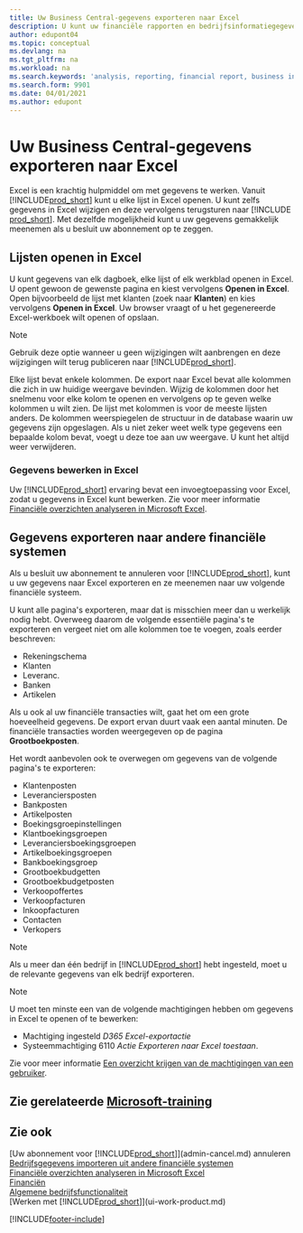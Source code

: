 ```yaml
---
title: Uw Business Central-gegevens exporteren naar Excel
description: U kunt uw financiële rapporten en bedrijfsinformatiegegevens uit Business Central exporteren naar Excel of uw gegevens in Excel openen.
author: edupont04
ms.topic: conceptual
ms.devlang: na
ms.tgt_pltfrm: na
ms.workload: na
ms.search.keywords: 'analysis, reporting, financial report, business intelligence, BI, Excel'
ms.search.form: 9901
ms.date: 04/01/2021
ms.author: edupont
---
```

# <a name="export-your-business-data-to-excel" />Uw Business Central-gegevens exporteren naar Excel

Excel is een krachtig hulpmiddel om met gegevens te werken. Vanuit [!INCLUDE[prod_short](includes/prod_short.md)] kunt u elke lijst in Excel openen. U kunt zelfs gegevens in Excel wijzigen en deze vervolgens terugsturen naar [!INCLUDE [prod_short](includes/prod_short.md)]. Met dezelfde mogelijkheid kunt u uw gegevens gemakkelijk meenemen als u besluit uw abonnement op te zeggen.

## <a name="opening-lists-in-excel" />Lijsten openen in Excel

U kunt gegevens van elk dagboek, elke lijst of elk werkblad openen in Excel. U opent gewoon de gewenste pagina en kiest vervolgens **Openen in Excel**. Open bijvoorbeeld de lijst met klanten (zoek naar **Klanten**) en kies vervolgens **Openen in Excel**. Uw browser vraagt of u het gegenereerde Excel-werkboek wilt openen of opslaan.  

> [!NOTE]
> Gebruik deze optie wanneer u geen wijzigingen wilt aanbrengen en deze wijzigingen wilt terug publiceren naar [!INCLUDE[prod_short](includes/prod_short.md)].  

Elke lijst bevat enkele kolommen. De export naar Excel bevat alle kolommen die zich in uw huidige weergave bevinden. Wijzig de kolommen door het snelmenu voor elke kolom te openen en vervolgens op te geven welke kolommen u wilt zien. De lijst met kolommen is voor de meeste lijsten anders. De kolommen weerspiegelen de structuur in de database waarin uw gegevens zijn opgeslagen. Als u niet zeker weet welk type gegevens een bepaalde kolom bevat, voegt u deze toe aan uw weergave. U kunt het altijd weer verwijderen.  

### <a name="edit-data-in-excel" />Gegevens bewerken in Excel

Uw [!INCLUDE[prod_short](includes/prod_short.md)] ervaring bevat een invoegtoepassing voor Excel, zodat u gegevens in Excel kunt bewerken. Zie voor meer informatie [Financiële overzichten analyseren in Microsoft Excel](finance-analyze-excel.md).  

## <a name="exporting-data-to-other-finance-systems" />Gegevens exporteren naar andere financiële systemen

Als u besluit uw abonnement te annuleren voor [!INCLUDE[prod_short](includes/prod_short.md)], kunt u uw gegevens naar Excel exporteren en ze meenemen naar uw volgende financiële systeem.  

U kunt alle pagina's exporteren, maar dat is misschien meer dan u werkelijk nodig hebt. Overweeg daarom de volgende essentiële pagina's te exporteren en vergeet niet om alle kolommen toe te voegen, zoals eerder beschreven:  

* Rekeningschema  
* Klanten  
* Leveranc.  
* Banken  
* Artikelen  

Als u ook al uw financiële transacties wilt, gaat het om een grote hoeveelheid gegevens. De export ervan duurt vaak een aantal minuten. De financiële transacties worden weergegeven op de pagina **Grootboekposten**.  

Het wordt aanbevolen ook te overwegen om gegevens van de volgende pagina's te exporteren:  

* Klantenposten  
* Leveranciersposten  
* Bankposten  
* Artikelposten  
* Boekingsgroepinstellingen  
* Klantboekingsgroepen  
* Leveranciersboekingsgroepen  
* Artikelboekingsgroepen  
* Bankboekingsgroep  
* Grootboekbudgetten  
* Grootboekbudgetposten  
* Verkoopoffertes  
* Verkoopfacturen  
* Inkoopfacturen  
* Contacten  
* Verkopers  

> [!NOTE]  
> Als u meer dan één bedrijf in [!INCLUDE[prod_short](includes/prod_short.md)] hebt ingesteld, moet u de relevante gegevens van elk bedrijf exporteren.

> [!NOTE]
> U moet ten minste een van de volgende machtigingen hebben om gegevens in Excel te openen of te bewerken:
>
> * Machtiging ingesteld *D365 Excel-exportactie*  
> * Systeemmachtiging 6110 *Actie Exporteren naar Excel toestaan*.  

Zie voor meer informatie [Een overzicht krijgen van de machtigingen van een gebruiker](ui-define-granular-permissions.md#to-get-an-overview-of-a-users-permissions).

## <a name="see-related-microsoft-trainingtrainingmodulesconfigure-powerbi-excel-dynamics--business-centralindex" />Zie gerelateerde [Microsoft-training](/training/modules/configure-powerbi-excel-dynamics-365-business-central/index)

## <a name="see-also" />Zie ook
[Uw abonnement voor [!INCLUDE[prod_short](includes/prod_short.md)]](admin-cancel.md) annuleren  
[Bedrijfsgegevens importeren uit andere financiële systemen](across-import-data-configuration-packages.md)  
[Financiële overzichten analyseren in Microsoft Excel](finance-analyze-excel.md)  
[Financiën](finance.md)  
[Algemene bedrijfsfunctionaliteit](ui-across-business-areas.md)  
[Werken met [!INCLUDE[prod_short](includes/prod_short.md)]](ui-work-product.md)  


[!INCLUDE[footer-include](includes/footer-banner.md)]
